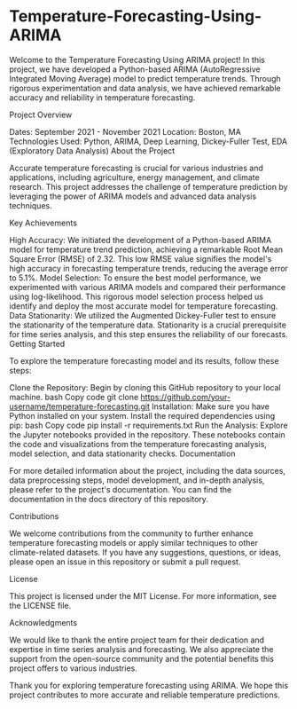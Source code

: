 # Temperature-Forecasting-Using-ARIMA
Welcome to the Temperature Forecasting Using ARIMA project! In this project, we have developed a Python-based ARIMA (AutoRegressive Integrated Moving Average) model to predict temperature trends. Through rigorous experimentation and data analysis, we have achieved remarkable accuracy and reliability in temperature forecasting.

Project Overview

Dates: September 2021 - November 2021
Location: Boston, MA
Technologies Used: Python, ARIMA, Deep Learning, Dickey-Fuller Test, EDA (Exploratory Data Analysis)
About the Project

Accurate temperature forecasting is crucial for various industries and applications, including agriculture, energy management, and climate research. This project addresses the challenge of temperature prediction by leveraging the power of ARIMA models and advanced data analysis techniques.

Key Achievements

High Accuracy: We initiated the development of a Python-based ARIMA model for temperature trend prediction, achieving a remarkable Root Mean Square Error (RMSE) of 2.32. This low RMSE value signifies the model's high accuracy in forecasting temperature trends, reducing the average error to 5.1%.
Model Selection: To ensure the best model performance, we experimented with various ARIMA models and compared their performance using log-likelihood. This rigorous model selection process helped us identify and deploy the most accurate model for temperature forecasting.
Data Stationarity: We utilized the Augmented Dickey-Fuller test to ensure the stationarity of the temperature data. Stationarity is a crucial prerequisite for time series analysis, and this step ensures the reliability of our forecasts.
Getting Started

To explore the temperature forecasting model and its results, follow these steps:

Clone the Repository: Begin by cloning this GitHub repository to your local machine.
bash
Copy code
git clone https://github.com/your-username/temperature-forecasting.git
Installation: Make sure you have Python installed on your system. Install the required dependencies using pip:
bash
Copy code
pip install -r requirements.txt
Run the Analysis: Explore the Jupyter notebooks provided in the repository. These notebooks contain the code and visualizations from the temperature forecasting analysis, model selection, and data stationarity checks.
Documentation

For more detailed information about the project, including the data sources, data preprocessing steps, model development, and in-depth analysis, please refer to the project's documentation. You can find the documentation in the docs directory of this repository.

Contributions

We welcome contributions from the community to further enhance temperature forecasting models or apply similar techniques to other climate-related datasets. If you have any suggestions, questions, or ideas, please open an issue in this repository or submit a pull request.

License

This project is licensed under the MIT License. For more information, see the LICENSE file.

Acknowledgments

We would like to thank the entire project team for their dedication and expertise in time series analysis and forecasting. We also appreciate the support from the open-source community and the potential benefits this project offers to various industries.

Thank you for exploring temperature forecasting using ARIMA. We hope this project contributes to more accurate and reliable temperature predictions.
